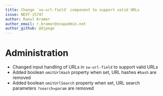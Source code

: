 ```yaml
---
title: Change `sw-url-field` component to support valid URLs
issue: NEXT-15747
author: Raoul Kramer
author_email: r.kramer@snapadmin.net 
author_github: @djpogo
---
```

# Administration
* Changed input handling of URLs in `sw-url-field` to support valid URLs
* Added boolean `omitUrlHash` property when set, URL hashes `#hash` are removed
* Added boolean `omitUrlSearch` property when set, URL search parameters `?search=param` are removed

